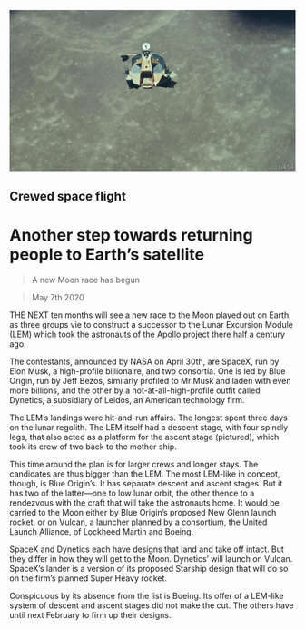 ![](./images/20200509_STP002_1.jpg)

## Crewed space flight

# Another step towards returning people to Earth’s satellite

> A new Moon race has begun

> May 7th 2020

THE NEXT ten months will see a new race to the Moon played out on Earth, as three groups vie to construct a successor to the Lunar Excursion Module (LEM) which took the astronauts of the Apollo project there half a century ago.

The contestants, announced by NASA on April 30th, are SpaceX, run by Elon Musk, a high-profile billionaire, and two consortia. One is led by Blue Origin, run by Jeff Bezos, similarly profiled to Mr Musk and laden with even more billions, and the other by a not-at-all-high-profile outfit called Dynetics, a subsidiary of Leidos, an American technology firm.

The LEM’s landings were hit-and-run affairs. The longest spent three days on the lunar regolith. The LEM itself had a descent stage, with four spindly legs, that also acted as a platform for the ascent stage (pictured), which took its crew of two back to the mother ship.

This time around the plan is for larger crews and longer stays. The candidates are thus bigger than the LEM. The most LEM-like in concept, though, is Blue Origin’s. It has separate descent and ascent stages. But it has two of the latter—one to low lunar orbit, the other thence to a rendezvous with the craft that will take the astronauts home. It would be carried to the Moon either by Blue Origin’s proposed New Glenn launch rocket, or on Vulcan, a launcher planned by a consortium, the United Launch Alliance, of Lockheed Martin and Boeing.

SpaceX and Dynetics each have designs that land and take off intact. But they differ in how they will get to the Moon. Dynetics’ will launch on Vulcan. SpaceX’s lander is a version of its proposed Starship design that will do so on the firm’s planned Super Heavy rocket.

Conspicuous by its absence from the list is Boeing. Its offer of a LEM-like system of descent and ascent stages did not make the cut. The others have until next February to firm up their designs.
